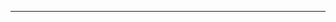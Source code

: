 
-----------------------------------------------------------------------------------------------------------------------------------------



